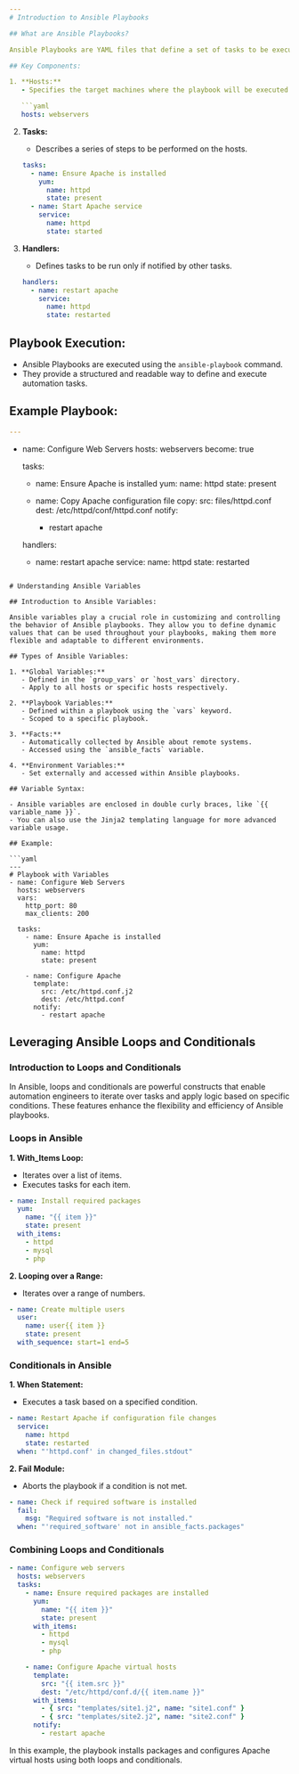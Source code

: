 ```yaml
---
# Introduction to Ansible Playbooks

## What are Ansible Playbooks?

Ansible Playbooks are YAML files that define a set of tasks to be executed on remote hosts. They serve as a powerful tool for automating complex IT tasks, from configuration management to application deployment.

## Key Components:

1. **Hosts:**
   - Specifies the target machines where the playbook will be executed.

   ```yaml
   hosts: webservers
   ```

2. **Tasks:**
   - Describes a series of steps to be performed on the hosts.

   ```yaml
   tasks:
     - name: Ensure Apache is installed
       yum:
         name: httpd
         state: present
     - name: Start Apache service
       service:
         name: httpd
         state: started
   ```

3. **Handlers:**
   - Defines tasks to be run only if notified by other tasks.

   ```yaml
   handlers:
     - name: restart apache
       service:
         name: httpd
         state: restarted
   ```

## Playbook Execution:

- Ansible Playbooks are executed using the `ansible-playbook` command.
- They provide a structured and readable way to define and execute automation tasks.

## Example Playbook:

```yaml
---
```

- name: Configure Web Servers
  hosts: webservers
  become: true

  tasks:
    - name: Ensure Apache is installed
      yum:
        name: httpd
        state: present

    - name: Copy Apache configuration file
      copy:
        src: files/httpd.conf
        dest: /etc/httpd/conf/httpd.conf
      notify:
        - restart apache

  handlers:
    - name: restart apache
      service:
        name: httpd
        state: restarted
```

# Understanding Ansible Variables

## Introduction to Ansible Variables:

Ansible variables play a crucial role in customizing and controlling the behavior of Ansible playbooks. They allow you to define dynamic values that can be used throughout your playbooks, making them more flexible and adaptable to different environments.

## Types of Ansible Variables:

1. **Global Variables:**
   - Defined in the `group_vars` or `host_vars` directory.
   - Apply to all hosts or specific hosts respectively.

2. **Playbook Variables:**
   - Defined within a playbook using the `vars` keyword.
   - Scoped to a specific playbook.

3. **Facts:**
   - Automatically collected by Ansible about remote systems.
   - Accessed using the `ansible_facts` variable.

4. **Environment Variables:**
   - Set externally and accessed within Ansible playbooks.

## Variable Syntax:

- Ansible variables are enclosed in double curly braces, like `{{ variable_name }}`.
- You can also use the Jinja2 templating language for more advanced variable usage.

## Example:

```yaml
---
# Playbook with Variables
- name: Configure Web Servers
  hosts: webservers
  vars:
    http_port: 80
    max_clients: 200

  tasks:
    - name: Ensure Apache is installed
      yum:
        name: httpd
        state: present

    - name: Configure Apache
      template:
        src: /etc/httpd.conf.j2
        dest: /etc/httpd.conf
      notify:
        - restart apache
```

## Leveraging Ansible Loops and Conditionals

### Introduction to Loops and Conditionals

In Ansible, loops and conditionals are powerful constructs that enable automation engineers to iterate over tasks and apply logic based on specific conditions. These features enhance the flexibility and efficiency of Ansible playbooks.

### Loops in Ansible

**1. With_Items Loop:**
   - Iterates over a list of items.
   - Executes tasks for each item.

   ```yaml
   - name: Install required packages
     yum:
       name: "{{ item }}"
       state: present
     with_items:
       - httpd
       - mysql
       - php
   ```

**2. Looping over a Range:**
   - Iterates over a range of numbers.

   ```yaml
   - name: Create multiple users
     user:
       name: user{{ item }}
       state: present
     with_sequence: start=1 end=5
   ```

### Conditionals in Ansible

**1. When Statement:**
   - Executes a task based on a specified condition.

   ```yaml
   - name: Restart Apache if configuration file changes
     service:
       name: httpd
       state: restarted
     when: "'httpd.conf' in changed_files.stdout"
   ```

**2. Fail Module:**
   - Aborts the playbook if a condition is not met.

   ```yaml
   - name: Check if required software is installed
     fail:
       msg: "Required software is not installed."
     when: "'required_software' not in ansible_facts.packages"
   ```

### Combining Loops and Conditionals

```yaml
- name: Configure web servers
  hosts: webservers
  tasks:
    - name: Ensure required packages are installed
      yum:
        name: "{{ item }}"
        state: present
      with_items:
        - httpd
        - mysql
        - php

    - name: Configure Apache virtual hosts
      template:
        src: "{{ item.src }}"
        dest: "/etc/httpd/conf.d/{{ item.name }}"
      with_items:
        - { src: "templates/site1.j2", name: "site1.conf" }
        - { src: "templates/site2.j2", name: "site2.conf" }
      notify:
        - restart apache
```

In this example, the playbook installs packages and configures Apache virtual hosts using both loops and conditionals.
